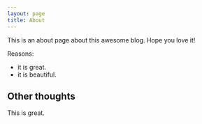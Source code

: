 ```yaml
---
layout: page
title: About
---
```


This is an about page about this awesome blog.
Hope you love it!

Reasons:
- it is great.
- it is beautiful.

## Other thoughts

This is great.